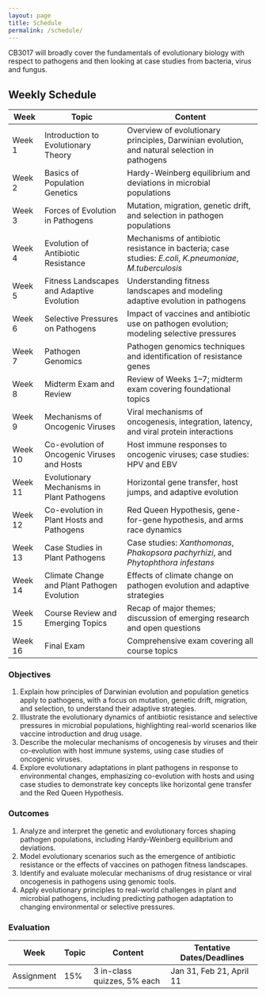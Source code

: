 ```yaml
---
layout: page
title: Schedule
permalink: /schedule/
---
```


CB3017 will broadly cover the fundamentals of evolutionary biology with respect to pathogens and then looking at case studies from bacteria, virus and fungus.

## Weekly Schedule

| **Week** | **Topic**                                    | **Content**                                                                                     |
|----------|---------------------------------------------|-------------------------------------------------------------------------------------------------|
| Week 1   | Introduction to Evolutionary Theory         | Overview of evolutionary principles, Darwinian evolution, and natural selection in pathogens    |
| Week 2   | Basics of Population Genetics               | Hardy-Weinberg equilibrium and deviations in microbial populations                             |
| Week 3   | Forces of Evolution in Pathogens            | Mutation, migration, genetic drift, and selection in pathogen populations                      |
| Week 4   | Evolution of Antibiotic Resistance          | Mechanisms of antibiotic resistance in bacteria; case studies: *E.coli*, *K.pneumoniae*, *M.tuberculosis* |
| Week 5   | Fitness Landscapes and Adaptive Evolution   | Understanding fitness landscapes and modeling adaptive evolution in pathogens                  |
| Week 6   | Selective Pressures on Pathogens            | Impact of vaccines and antibiotic use on pathogen evolution; modeling selective pressures      |
| Week 7   | Pathogen Genomics                           | Pathogen genomics techniques and identification of resistance genes                            |
| Week 8   | Midterm Exam and Review                     | Review of Weeks 1–7; midterm exam covering foundational topics                                 |
| Week 9   | Mechanisms of Oncogenic Viruses             | Viral mechanisms of oncogenesis, integration, latency, and viral protein interactions          |
| Week 10  | Co-evolution of Oncogenic Viruses and Hosts | Host immune responses to oncogenic viruses; case studies: HPV and EBV                         |
| Week 11  | Evolutionary Mechanisms in Plant Pathogens  | Horizontal gene transfer, host jumps, and adaptive evolution                                   |
| Week 12  | Co-evolution in Plant Hosts and Pathogens   | Red Queen Hypothesis, gene-for-gene hypothesis, and arms race dynamics                         |
| Week 13  | Case Studies in Plant Pathogens             | Case studies: *Xanthomonas*, *Phakopsora pachyrhizi*, and *Phytophthora infestans*                   |
| Week 14  | Climate Change and Plant Pathogen Evolution | Effects of climate change on pathogen evolution and adaptive strategies                        |
| Week 15  | Course Review and Emerging Topics           | Recap of major themes; discussion of emerging research and open questions                      |
| Week 16  | Final Exam                                  | Comprehensive exam covering all course topics                                                 |

### **Objectives**  
1. Explain how principles of Darwinian evolution and population genetics apply to pathogens, with a focus on mutation, genetic drift, migration, and selection, to understand their adaptive strategies.  
2. Illustrate the evolutionary dynamics of antibiotic resistance and selective pressures in microbial populations, highlighting real-world scenarios like vaccine introduction and drug usage.  
3. Describe the molecular mechanisms of oncogenesis by viruses and their co-evolution with host immune systems, using case studies of oncogenic viruses.  
4. Explore evolutionary adaptations in plant pathogens in response to environmental changes, emphasizing co-evolution with hosts and using case studies to demonstrate key concepts like horizontal gene transfer and the Red Queen Hypothesis.  

### **Outcomes**  
1. Analyze and interpret the genetic and evolutionary forces shaping pathogen populations, including Hardy-Weinberg equilibrium and deviations.  
2. Model evolutionary scenarios such as the emergence of antibiotic resistance or the effects of vaccines on pathogen fitness landscapes.  
3. Identify and evaluate molecular mechanisms of drug resistance or viral oncogenesis in pathogens using genomic tools.  
4. Apply evolutionary principles to real-world challenges in plant and microbial pathogens, including predicting pathogen adaptation to changing environmental or selective pressures.  

### **Evaluation**

| **Week** | **Topic**   | **Content** | **Tentative Dates/Deadlines**|
|----------|-------------|-------------|------------------------------|
|Assignment|15%|3 in-class quizzes, 5% each|Jan 31, Feb 21, April 11|
